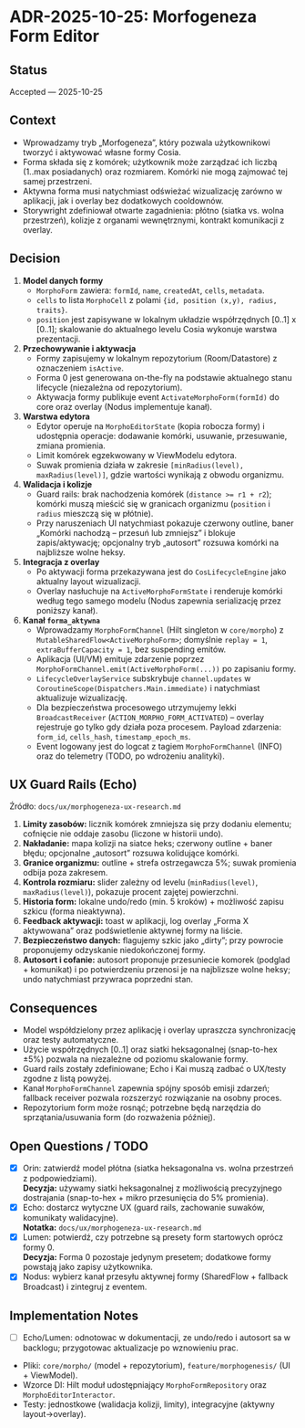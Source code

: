 # ADR-2025-10-25: Morfogeneza Form Editor

## Status
Accepted — 2025-10-25

## Context
- Wprowadzamy tryb „Morfogeneza”, który pozwala użytkownikowi tworzyć i aktywować własne formy Cosia.
- Forma składa się z komórek; użytkownik może zarządzać ich liczbą (1..max posiadanych) oraz rozmiarem. Komórki nie mogą zajmować tej samej przestrzeni.
- Aktywna forma musi natychmiast odświeżać wizualizację zarówno w aplikacji, jak i overlay bez dodatkowych cooldownów.
- Storywright zdefiniował otwarte zagadnienia: płótno (siatka vs. wolna przestrzeń), kolizje z organami wewnętrznymi, kontrakt komunikacji z overlay.

## Decision
1. **Model danych formy**
   - `MorphoForm` zawiera: `formId`, `name`, `createdAt`, `cells`, `metadata`.
   - `cells` to lista `MorphoCell` z polami `{id, position (x,y), radius, traits}`.
   - `position` jest zapisywane w lokalnym układzie współrzędnych [0..1] x [0..1]; skalowanie do aktualnego levelu Cosia wykonuje warstwa prezentacji.
2. **Przechowywanie i aktywacja**
   - Formy zapisujemy w lokalnym repozytorium (Room/Datastore) z oznaczeniem `isActive`.
   - Forma 0 jest generowana on-the-fly na podstawie aktualnego stanu lifecycle (niezależna od repozytorium).
   - Aktywacja formy publikuje event `ActivateMorphoForm(formId)` do core oraz overlay (Nodus implementuje kanał).
3. **Warstwa edytora**
   - Edytor operuje na `MorphoEditorState` (kopia robocza formy) i udostępnia operacje: dodawanie komórki, usuwanie, przesuwanie, zmiana promienia.
   - Limit komórek egzekwowany w ViewModelu edytora.
   - Suwak promienia działa w zakresie `[minRadius(level), maxRadius(level)]`, gdzie wartości wynikają z obwodu organizmu.
4. **Walidacja i kolizje**
   - Guard rails: brak nachodzenia komórek (`distance >= r1 + r2`); komórki muszą mieścić się w granicach organizmu (`position` i `radius` mieszczą się w płótnie).
   - Przy naruszeniach UI natychmiast pokazuje czerwony outline, baner „Komórki nachodzą – przesuń lub zmniejsz” i blokuje zapis/aktywację; opcjonalny tryb „autosort” rozsuwa komórki na najbliższe wolne heksy.
5. **Integracja z overlay**
   - Po aktywacji forma przekazywana jest do `CosLifecycleEngine` jako aktualny layout wizualizacji.
   - Overlay nasłuchuje na `ActiveMorphoFormState` i renderuje komórki według tego samego modelu (Nodus zapewnia serializację przez poniższy kanał).
6. **Kanał `forma_aktywna`**
   - Wprowadzamy `MorphoFormChannel` (Hilt singleton w `core/morpho`) z `MutableSharedFlow<ActiveMorphoForm>`; domyślnie `replay = 1`, `extraBufferCapacity = 1`, bez suspending emitów.
   - Aplikacja (UI/VM) emituje zdarzenie poprzez `MorphoFormChannel.emit(ActiveMorphoForm(...))` po zapisaniu formy.
   - `LifecycleOverlayService` subskrybuje `channel.updates` w `CoroutineScope(Dispatchers.Main.immediate)` i natychmiast aktualizuje wizualizację.
   - Dla bezpieczeństwa procesowego utrzymujemy lekki `BroadcastReceiver` (`ACTION_MORPHO_FORM_ACTIVATED`) – overlay rejestruje go tylko gdy działa poza procesem. Payload zdarzenia: `form_id`, `cells_hash`, `timestamp_epoch_ms`.
   - Event logowany jest do logcat z tagiem `MorphoFormChannel` (INFO) oraz do telemetry (TODO, po wdrożeniu analityki).

## UX Guard Rails (Echo)
Źródło: `docs/ux/morphogeneza-ux-research.md`

1. **Limity zasobów:** licznik komórek zmniejsza się przy dodaniu elementu; cofnięcie nie oddaje zasobu (liczone w historii undo).
2. **Nakładanie:** mapa kolizji na siatce heks; czerwony outline + baner błędu; opcjonalne „autosort” rozsuwa kolidujące komórki.
3. **Granice organizmu:** outline + strefa ostrzegawcza 5%; suwak promienia odbija poza zakresem.
4. **Kontrola rozmiaru:** slider zależny od levelu (`minRadius(level)`, `maxRadius(level)`), pokazuje procent zajętej powierzchni.
5. **Historia form:** lokalne undo/redo (min. 5 kroków) + możliwość zapisu szkicu (forma nieaktywna).
6. **Feedback aktywacji:** toast w aplikacji, log overlay „Forma X aktywowana” oraz podświetlenie aktywnej formy na liście.
7. **Bezpieczeństwo danych:** flagujemy szkic jako „dirty”; przy powrocie proponujemy odzyskanie niedokończonej formy.
8. **Autosort i cofanie:** autosort proponuje przesuniecie komorek (podglad + komunikat) i po potwierdzeniu przenosi je na najblizsze wolne heksy; undo natychmiast przywraca poprzedni stan.

## Consequences
- Model współdzielony przez aplikację i overlay upraszcza synchronizację oraz testy automatyczne.
- Użycie współrzędnych [0..1] oraz siatki heksagonalnej (snap-to-hex ±5%) pozwala na niezależne od poziomu skalowanie formy.
- Guard rails zostały zdefiniowane; Echo i Kai muszą zadbać o UX/testy zgodne z listą powyżej.
- Kanał `MorphoFormChannel` zapewnia spójny sposób emisji zdarzeń; fallback receiver pozwala rozszerzyć rozwiązanie na osobny proces.
- Repozytorium form może rosnąć; potrzebne będą narzędzia do sprzątania/usuwania form (do rozważenia później).

## Open Questions / TODO
- [x] Orin: zatwierdź model płótna (siatka heksagonalna vs. wolna przestrzeń z podpowiedziami).  
  **Decyzja:** używamy siatki heksagonalnej z możliwością precyzyjnego dostrajania (snap-to-hex + mikro przesunięcia do 5% promienia).
- [x] Echo: dostarcz wytyczne UX (guard rails, zachowanie suwaków, komunikaty walidacyjne).  
  **Notatka:** `docs/ux/morphogeneza-ux-research.md`
- [x] Lumen: potwierdź, czy potrzebne są presety form startowych oprócz formy 0.  
  **Decyzja:** Forma 0 pozostaje jedynym presetem; dodatkowe formy powstają jako zapisy użytkownika.
- [x] Nodus: wybierz kanał przesyłu aktywnej formy (SharedFlow + fallback Broadcast) i zintegruj z eventem.

## Implementation Notes

- [ ] Echo/Lumen: odnotowac w dokumentacji, ze undo/redo i autosort sa w backlogu; przygotowac aktualizacje po wznowieniu prac.
- Pliki: `core/morpho/` (model + repozytorium), `feature/morphogenesis/` (UI + ViewModel).
- Wzorce DI: Hilt moduł udostępniający `MorphoFormRepository` oraz `MorphoEditorInteractor`.
- Testy: jednostkowe (walidacja kolizji, limity), integracyjne (aktywny layout->overlay).
